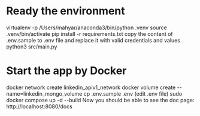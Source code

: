 # Ready the environment
virtualenv -p /Users/mahyar/anaconda3/bin/python .venv
source .venv/bin/activate
pip install -r requirements.txt
copy the content of .env.sample to .env file and replace it with valid credentials and values
python3 src/main.py

# Start the app by Docker
docker network create linkedin_apiv1_network
docker volume create --name=linkedin_mongo_volume
cp .env.sample .env (edit .env file)
sudo docker compose up -d --build
Now you should be able to see the doc page: http://localhost:8080/docs